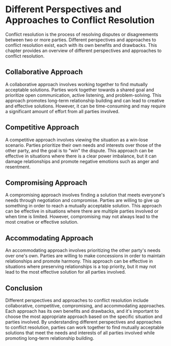 # Different Perspectives and Approaches to Conflict Resolution

Conflict resolution is the process of resolving disputes or disagreements between two or more parties. Different perspectives and approaches to conflict resolution exist, each with its own benefits and drawbacks. This chapter provides an overview of different perspectives and approaches to conflict resolution.

Collaborative Approach
----------------------

A collaborative approach involves working together to find mutually acceptable solutions. Parties work together towards a shared goal and prioritize open communication, active listening, and problem-solving. This approach promotes long-term relationship building and can lead to creative and effective solutions. However, it can be time-consuming and may require a significant amount of effort from all parties involved.

Competitive Approach
--------------------

A competitive approach involves viewing the situation as a win-lose scenario. Parties prioritize their own needs and interests over those of the other party, and the goal is to "win" the dispute. This approach can be effective in situations where there is a clear power imbalance, but it can damage relationships and promote negative emotions such as anger and resentment.

Compromising Approach
---------------------

A compromising approach involves finding a solution that meets everyone's needs through negotiation and compromise. Parties are willing to give up something in order to reach a mutually acceptable solution. This approach can be effective in situations where there are multiple parties involved or when time is limited. However, compromising may not always lead to the most creative or effective solution.

Accommodating Approach
----------------------

An accommodating approach involves prioritizing the other party's needs over one's own. Parties are willing to make concessions in order to maintain relationships and promote harmony. This approach can be effective in situations where preserving relationships is a top priority, but it may not lead to the most effective solution for all parties involved.

Conclusion
----------

Different perspectives and approaches to conflict resolution include collaborative, competitive, compromising, and accommodating approaches. Each approach has its own benefits and drawbacks, and it's important to choose the most appropriate approach based on the specific situation and parties involved. By understanding different perspectives and approaches to conflict resolution, parties can work together to find mutually acceptable solutions that meet the needs and interests of all parties involved while promoting long-term relationship building.


